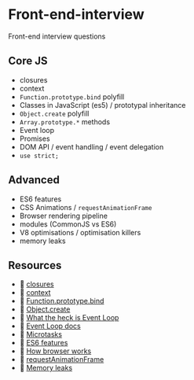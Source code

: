 # Front-end-interview
Front-end interview questions

## Core JS
* closures
* context
* `Function.prototype.bind` polyfill
* Classes in JavaScript (es5) / prototypal inheritance
* `Object.create` polyfill
* `Array.prototype.*` methods
* Event loop
* Promises
* DOM API / event handling / event delegation
* `use strict;`

## Advanced
* ES6 features
* CSS Animations / `requestAnimationFrame`
* Browser rendering pipeline
* modules (CommonJS vs ES6)
* V8 optimisations / optimisation killers
* memory leaks

## Resources
* 📖 [closures](http://speakingjs.com/es5/ch16.html)
* 📖 [context](http://speakingjs.com/es5/ch17.html#_this_as_an_implicit_parameter_of_functions_and_methods)
* 📖 [Function.prototype.bind](https://developer.mozilla.org/en/docs/Web/JavaScript/Reference/Global_objects/Function/bind)
* 📖 [Object.create](https://developer.mozilla.org/en/docs/Web/JavaScript/Reference/Global_Objects/Object/create)
* 🎥 [What the heck is Event Loop](https://www.youtube.com/watch?v=8aGhZQkoFbQ)
* 📖 [Event Loop docs](https://github.com/atotic/event-loop)
* 📖 [Microtasks](https://jakearchibald.com/2015/tasks-microtasks-queues-and-schedules/)
* 📖 [ES6 features](https://github.com/lukehoban/es6features)
* 📖 [How browser works](https://www.html5rocks.com/en/tutorials/internals/howbrowserswork/)
* 📖 [requestAnimationFrame](https://www.html5rocks.com/en/tutorials/speed/animations/)
* 📖 [Memory leaks](https://auth0.com/blog/four-types-of-leaks-in-your-javascript-code-and-how-to-get-rid-of-them/)
